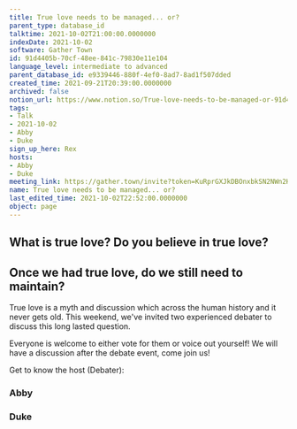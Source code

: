```yaml
---
title: True love needs to be managed... or?
parent_type: database_id
talktime: 2021-10-02T21:00:00.0000000
indexDate: 2021-10-02
software: Gather Town
id: 91d4405b-70cf-48ee-841c-79830e11e104
language_level: intermediate to advanced
parent_database_id: e9339446-880f-4ef0-8ad7-8ad1f507dded
created_time: 2021-09-21T20:39:00.0000000
archived: false
notion_url: https://www.notion.so/True-love-needs-to-be-managed-or-91d4405b70cf48ee841c79830e11e104
tags:
- Talk
- 2021-10-02
- Abby
- Duke
sign_up_here: Rex
hosts:
- Abby
- Duke
meeting_link: https://gather.town/invite?token=KuRprGXJkDBOnxbkSN2NWn2HuHjwl9GJ
name: True love needs to be managed... or?
last_edited_time: 2021-10-02T22:52:00.0000000
object: page
---
```



## What is true love? Do you believe in true love? 
## Once we had true love, do we still need to maintain?

True love is a myth and discussion which across the human history and it never gets old. This weekend, we've invited two experienced debater to discuss this long lasted question.

Everyone is welcome to either vote for them or voice out yourself! We will have a discussion after the debate event, come join us!

Get to know the host (Debater):
### Abby
### Duke





